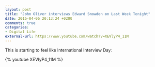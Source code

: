 ```yaml
---
layout: post
title: "John Oliver interviews Edward Snowden on Last Week Tonight"
date: 2015-04-06 20:13:24 +0200
comments: true
categories: 
- Digital Life
external-url: https://www.youtube.com/watch?v=XEVlyP4_11M
---
```


This is starting to feel like International Interview Day:

{% youtube XEVlyP4_11M %}